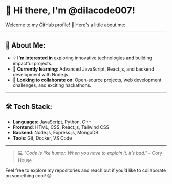 # 👋 Hi there, I'm @dilacode007! 

Welcome to my GitHub profile! 🚀 Here's a little about me:

---

## 🌟 About Me:
- 💡 **I'm interested in** exploring innovative technologies and building impactful projects.
- 📖 **Currently learning**: Advanced JavaScript, React.js, and backend development with Node.js.
- 🤝 **Looking to collaborate on**: Open-source projects, web development challenges, and exciting hackathons.

---

## 🛠️ Tech Stack:
- **Languages**: JavaScript, Python, C++
- **Frontend**: HTML, CSS, React.js, Tailwind CSS
- **Backend**: Node.js, Express.js, MongoDB
- **Tools**: Git, Docker, VS Code

---


> 💻 *"Code is like humor. When you have to explain it, it’s bad."* – Cory House

Feel free to explore my repositories and reach out if you’d like to collaborate on something cool! 😊
